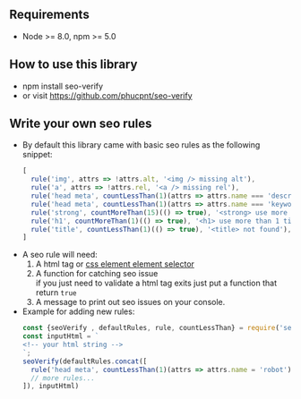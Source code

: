 ## Requirements

* Node >= 8.0, npm >= 5.0

## How to use this library

* npm install seo-verify
* or visit https://github.com/phucpnt/seo-verify


## Write your own seo rules
* By default this library came with basic seo rules as the following snippet:
  ```javascript
  [
    rule('img', attrs => !attrs.alt, '<img /> missing alt'),
    rule('a', attrs => !attrs.rel, '<a /> missing rel'),
    rule('head meta', countLessThan(1)(attrs => attrs.name === 'description'), '<meta name="description" /> not found'),
    rule('head meta', countLessThan(1)(attrs => attrs.name === 'keywords'), '<meta name="keywords" /> not found'),
    rule('strong', countMoreThan(15)(() => true), '<strong> use more than 15 times'),
    rule('h1', countMoreThan(1)(() => true), '<h1> use more than 1 time'),
    rule('title', countLessThan(1)(() => true), '<title> not found'),
  ]
  ```
* A seo rule will need: 
  1) A html tag or [css element element selector](https://www.w3schools.com/cssref/sel_element_element.asp)
  2) A function for catching seo issue  
  if you just need to validate a html tag exits just put a function that return `true`
  3) A message to print out seo issues on your console.
* Example for adding new rules:
  ```javascript
  const {seoVerify , defaultRules, rule, countLessThan} = require('seo-verify');
  const inputHtml = `
  <!-- your html string -->
  `;
  seoVerify(defaultRules.concat([
    rule('head meta', countLessThan(1)(attrs => attrs.name = 'robot'), '<meta name="robot" /> not found')
    // more rules...
  ]), inputHtml)
  ```

